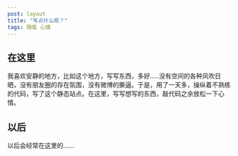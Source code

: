 ```yaml
---
post: layout
title: "写点什么呢？"
tags: 随笔 心情
---
```


## 在这里

我喜欢安静的地方，比如这个地方，写写东西，多好.....没有空间的各种风吹日晒，没有朋友圈的存在氛围，没有微博的撕逼。于是，用了一天多，操纵着不熟练的代码，写了这个静态站点。在这里，写写想写的东西，敲代码之余放松一下心情。

## 以后

以后会经常在这里的......





